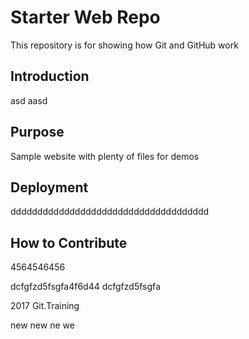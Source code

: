 # Starter Web Repo

This repository is for showing how Git and GitHub work
## Introduction
asd aasd 

## Purpose

Sample website with plenty of files for demos

## Deployment


ddddddddddddddddddddddddddddddddddddd

## How to Contribute

4564546456

dcfgfzd5fsgfa4f6d44
dcfgfzd5fsgfa

2017 Git.Training


new new ne we